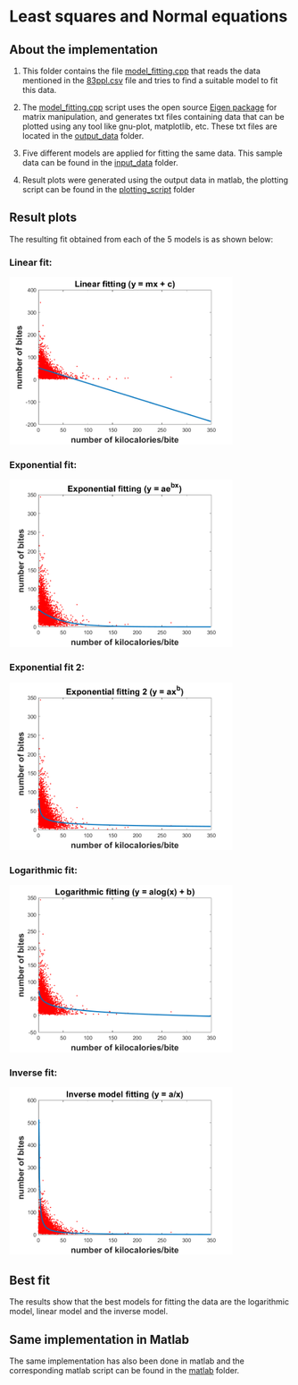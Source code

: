 # Least squares and Normal equations

## About the implementation
1. This folder contains the file [model_fitting.cpp](model_fitting.cpp) that reads the data mentioned in the [83ppl.csv](/input_data/83ppl.csv) file and tries to find a suitable model to fit this data.

2. The [model_fitting.cpp](model_fitting.cpp) script uses the open source [Eigen package](http://eigen.tuxfamily.org/index.php?title=Main_Page) for matrix manipulation, and generates txt files containing data that can be plotted using any tool like gnu-plot, matplotlib, etc. These txt files are located in the [output_data](/output_data) folder.

3. Five different models are applied for fitting the same data. This sample data can be found in the [input_data](/input_data) folder.

4. Result plots were generated using the output data in matlab, the plotting script can be found in the [plotting_script](/plotting_script) folder

## Result plots
The resulting fit obtained from each of the 5 models is as shown below:

### Linear fit:
<img src="https://github.com/shorane/cpp_tracking_filtering_estimation/blob/master/Least_squares_and_normal_equations/Result_plots/linear_plot.png" width="400" height="300"/>

### Exponential fit:
<img src="https://github.com/shorane/cpp_tracking_filtering_estimation/blob/master/Least_squares_and_normal_equations/Result_plots/Exp_plot.png" width="400" height="300"/>

### Exponential fit 2:
<img src = "https://github.com/shorane/cpp_tracking_filtering_estimation/blob/master/Least_squares_and_normal_equations/Result_plots/x_Exp_plot.png" width="400" height="300"/>

### Logarithmic fit:
<img src="https://github.com/shorane/cpp_tracking_filtering_estimation/blob/master/Least_squares_and_normal_equations/Result_plots/log_plot.png"  width="400" height="300"/>

### Inverse fit: 
<img src="https://github.com/shorane/cpp_tracking_filtering_estimation/blob/master/Least_squares_and_normal_equations/Result_plots/inv_plot.png"  width="400" height="300"/>

## Best fit
The results show that the best models for fitting the data are the logarithmic model, linear model and the inverse model.

## Same implementation in Matlab
The same implementation has also been done in matlab and the corresponding matlab script can be found in the [matlab](https://github.com/shorane/cpp_tracking_filtering_estimation/tree/master/Least_squares_and_normal_equations/matlab) folder.
